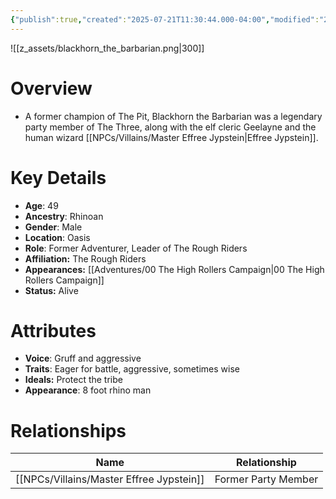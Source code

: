 ```yaml
---
{"publish":true,"created":"2025-07-21T11:30:44.000-04:00","modified":"2025-10-22T09:15:47.068-04:00","published":"2025-10-22T09:15:47.068-04:00","cssclasses":"","Age":"49","Ancestry":"Rhinoan","Gender":"Male","Location":["Oasis"],"Role":["Former Adventurer, Leader of The Rough Riders"],"Affiliation":["The Rough Riders"],"Appearances":["[[00 The High Rollers Campaign]]"],"Status":"Alive","Authors":["Jordan"]}
---
```


![[z_assets/blackhorn_the_barbarian.png|300]]

# Overview
- A former champion of The Pit, Blackhorn the Barbarian was a legendary party member of The Three, along with the elf cleric Geelayne and the human wizard [[NPCs/Villains/Master Effree Jypstein\|Effree Jypstein]].

# Key Details
- **Age**: 49
- **Ancestry**: Rhinoan
- **Gender**: Male
- **Location**: Oasis
- **Role**: Former Adventurer, Leader of The Rough Riders
- **Affiliation:** The Rough Riders
- **Appearances:** [[Adventures/00 The High Rollers Campaign\|00 The High Rollers Campaign]]
- **Status:** Alive

# Attributes
- **Voice**: Gruff and aggressive
- **Traits**: Eager for battle, aggressive, sometimes wise
- **Ideals:** Protect the tribe
- **Appearance**: 8 foot rhino man

# Relationships

| Name                       | Relationship        |
| -------------------------- | ------------------- |
| [[NPCs/Villains/Master Effree Jypstein]] | Former Party Member |
